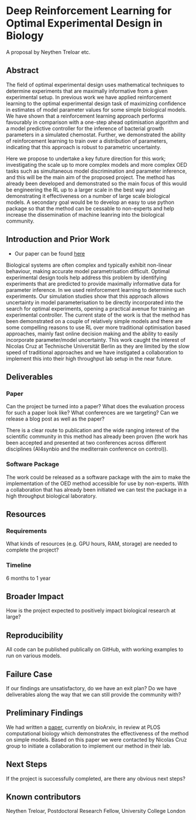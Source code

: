 # Deep Reinforcement Learning for Optimal Experimental Design in Biology

A proposal by Neythen Treloar etc.

## Abstract


The field of optimal experimental design uses mathematical techniques to determine experiments that are maximally informative from a given experimental setup. In previous work we have applied reinforcement learning to the optimal experimental design task of maximizing confidence in estimates of model parameter values for some simple biological models. We have shown that a reinforcement learning approach performs favourably in comparison with a one-step ahead optimisation algorithm and a model predictive controller for the inference of bacterial growth parameters in a simulated chemostat. Further, we demonstrated the ability of reinforcement learning to train over a distribution of parameters, indicating that this approach is robust to parametric uncertainty.

Here we propose to undertake a key future direction for this work; investigating the scale up to more complex models and more complex OED tasks such as simultaneous model discrimination and parameter inference, and this will be the main aim of the proposed project. The method has already been developed and demonstrated so the main focus of this would be engineering the RL up to a larger scale in the best way and demonstrating it effectiveness on a number of large scale biological models. A secondary goal would be to develop an easy to use python package so that the method can be cessable to non-experts and help increase the dissemination of machine leanring into the biological community. 


## Introduction and Prior Work

- Our paper can be found [here](https://www.biorxiv.org/content/10.1101/2022.05.09.491138v1.abstract)

Biological systems are often complex and typically exhibit non-linear behaviour, making accurate model parametrisation difficult. Optimal experimental design tools help address this problem by identifying experiments that are predicted to provide maximally informative data for parameter inference. In  we used reinforcement learning to determine such experiments. Our simulation studies show that this approach allows uncertainty in model parameterisation to be directly incorporated into the search for optimal experiments, opening a practical avenue for training an experimental controller. 
The current state of the work is that the method has been demonstrated on a couple of relatively simple models and there are some compelling reasons to use RL over more traditional optimisation based approaches, mainly fast online decision making and the ability to easily incorporate parameter/model uncertainty. This work caught the interest of Nicolas Cruz at Technische Universität Berlin as they are limited by the slow speed of traditional approaches and we have instigated a collaboration to implement this into their high throughput lab setup in the near future. 


## Deliverables

### Paper

Can the project be turned into a paper? What does the evaluation process for such a paper look like? What conferences are we targeting? Can we release a blog post as well as the paper?


There is a clear route to publication and the wide ranging interest of the scientific community in this method has already been proven (the work has been accepted and presented at two conferences across different disciplines (AI4synbio and the mediterrain conference on control)). 

### Software Package

The work could be released as a software package with the aim to make the implementation of the OED method accessible for use by non-experts. With a collaboration that has already been initiated we can test the package in a high throughput biological laboratory. 

## Resources

### Requirements

What kinds of resources (e.g. GPU hours, RAM, storage) are needed to complete the project?

### Timeline

6 months to 1 year

## Broader Impact

How is the project expected to positively impact biological research at large?

## Reproducibility

All code can be published publically on GitHub, with working examples to run on various models. 

## Failure Case

If our findings are unsatisfactory, do we have an exit plan? Do we have deliverables along the way that we can still provide the community with?

## Preliminary Findings

We had written a [paper](https://www.biorxiv.org/content/10.1101/2022.05.09.491138v1.abstract), currently on bioArxiv, in review at PLOS computational biology which demonstrates the effectiveness of the method on simple models. Based on this paper we were contacted by Nicolas Cruz group to initiate a collaboration to implement our method in their lab. 


## Next Steps

If the project is successfully completed, are there any obvious next steps?

## Known contributors

Neythen Treloar, Postdoctoral Research Fellow, University College London
